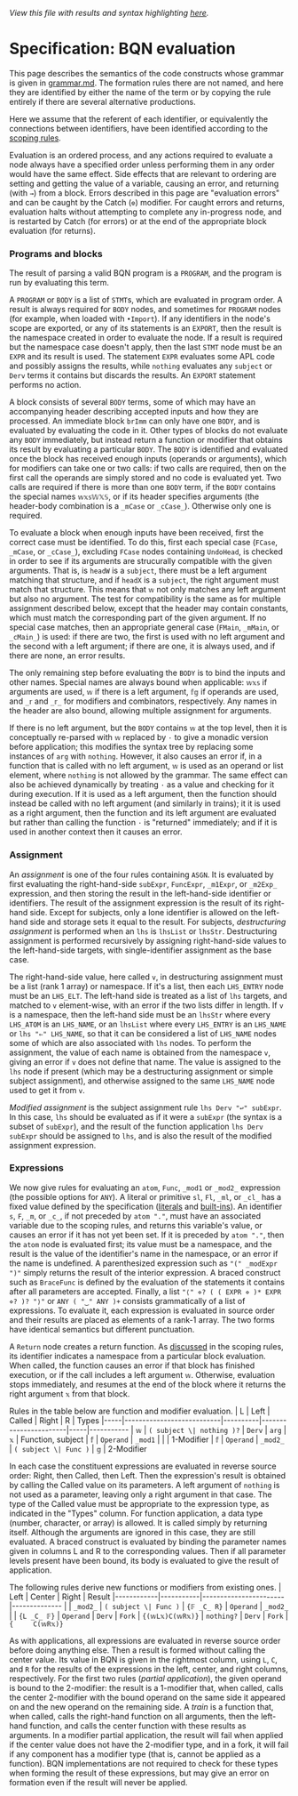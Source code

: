 *View this file with results and syntax highlighting [here](https://mlochbaum.github.io/BQN/spec/evaluate.html).*

# Specification: BQN evaluation

This page describes the semantics of the code constructs whose grammar is given in [grammar.md](grammar.md). The formation rules there are not named, and here they are identified by either the name of the term or by copying the rule entirely if there are several alternative productions.

Here we assume that the referent of each identifier, or equivalently the connections between identifiers, have been identified according to the [scoping rules](scope.md).

Evaluation is an ordered process, and any actions required to evaluate a node always have a specified order unless performing them in any order would have the same effect. Side effects that are relevant to ordering are setting and getting the value of a variable, causing an error, and returning (with `→`) from a block. Errors described in this page are "evaluation errors" and can be caught by the Catch (`⎊`) modifier. For caught errors and returns, evaluation halts without attempting to complete any in-progress node, and is restarted by Catch (for errors) or at the end of the appropriate block evaluation (for returns).

### Programs and blocks

The result of parsing a valid BQN program is a `PROGRAM`, and the program is run by evaluating this term.

A `PROGRAM` or `BODY` is a list of `STMT`s, which are evaluated in program order. A result is always required for `BODY` nodes, and sometimes for `PROGRAM` nodes (for example, when loaded with `•Import`). If any identifiers in the node's scope are exported, or any of its statements is an `EXPORT`, then the result is the namespace created in order to evaluate the node. If a result is required but the namespace case doesn't apply, then the last `STMT` node must be an `EXPR` and its result is used. The statement `EXPR` evaluates some APL code and possibly assigns the results, while `nothing` evaluates any `subject` or `Derv` terms it contains but discards the results. An `EXPORT` statement performs no action.

A block consists of several `BODY` terms, some of which may have an accompanying header describing accepted inputs and how they are processed. An immediate block `brImm` can only have one `BODY`, and is evaluated by evaluating the code in it. Other types of blocks do not evaluate any `BODY` immediately, but instead return a function or modifier that obtains its result by evaluating a particular `BODY`. The `BODY` is identified and evaluated once the block has received enough inputs (operands or arguments), which for modifiers can take one or two calls: if two calls are required, then on the first call the operands are simply stored and no code is evaluated yet. Two calls are required if there is more than one `BODY` term, if the `BODY` contains the special names `𝕨𝕩𝕤𝕎𝕏𝕊`, or if its header specifies arguments (the header-body combination is a `_mCase` or `_cCase_`). Otherwise only one is required.

To evaluate a block when enough inputs have been received, first the correct case must be identified. To do this, first each special case (`FCase`, `_mCase`, or `_cCase_`), excluding `FCase` nodes containing `UndoHead`, is checked in order to see if its arguments are strucurally compatible with the given arguments. That is, is `headW` is a `subject`, there must be a left argument matching that structure, and if `headX` is a `subject`, the right argument must match that structure. This means that `𝕨` not only matches any left argument but also no argument. The test for compatibility is the same as for multiple assignment described below, except that the header may contain constants, which must match the corresponding part of the given argument. If no special case matches, then an appropriate general case (`FMain`, `_mMain`, or `_cMain_`) is used: if there are two, the first is used with no left argument and the second with a left argument; if there are one, it is always used, and if there are none, an error results.

The only remaining step before evaluating the `BODY` is to bind the inputs and other names. Special names are always bound when applicable: `𝕨𝕩𝕤` if arguments are used, `𝕨` if there is a left argument, `𝕗𝕘` if operands are used, and `_𝕣` and `_𝕣_` for modifiers and combinators, respectively. Any names in the header are also bound, allowing multiple assignment for arguments.

If there is no left argument, but the `BODY` contains `𝕨` at the top level, then it is conceptually re-parsed with `𝕨` replaced by `·` to give a monadic version before application; this modifies the syntax tree by replacing some instances of `arg` with `nothing`. However, it also causes an error if, in a function that is called with no left argument, `𝕨` is used as an operand or list element, where `nothing` is not allowed by the grammar. The same effect can also be achieved dynamically by treating `·` as a value and checking for it during execution. If it is used as a left argument, then the function should instead be called with no left argument (and similarly in trains); it it is used as a right argument, then the function and its left argument are evaluated but rather than calling the function `·` is "returned" immediately; and if it is used in another context then it causes an error.

### Assignment

An *assignment* is one of the four rules containing `ASGN`. It is evaluated by first evaluating the right-hand-side `subExpr`, `FuncExpr`, `_m1Expr`, or `_m2Exp_` expression, and then storing the result in the left-hand-side identifier or identifiers. The result of the assignment expression is the result of its right-hand side. Except for subjects, only a lone identifier is allowed on the left-hand side and storage sets it equal to the result. For subjects, *destructuring assignment* is performed when an `lhs` is `lhsList` or `lhsStr`. Destructuring assignment is performed recursively by assigning right-hand-side values to the left-hand-side targets, with single-identifier assignment as the base case.

The right-hand-side value, here called `v`, in destructuring assignment must be a list (rank 1 array) or namespace. If it's a list, then each `LHS_ENTRY` node must be an `LHS_ELT`. The left-hand side is treated as a list of `lhs` targets, and matched to `v` element-wise, with an error if the two lists differ in length. If `v` is a namespace, then the left-hand side must be an `lhsStr` where every `LHS_ATOM` is an `LHS_NAME`, or an `lhsList` where every `LHS_ENTRY` is an `LHS_NAME` or `lhs "⇐" LHS_NAME`, so that it can be considered a list of `LHS_NAME` nodes some of which are also associated with `lhs` nodes. To perform the assignment, the value of each name is obtained from the namespace `v`, giving an error if `v` does not define that name. The value is assigned to the `lhs` node if present (which may be a destructuring assignment or simple subject assignment), and otherwise assigned to the same `LHS_NAME` node used to get it from `v`.

*Modified assignment* is the subject assignment rule `lhs Derv "↩" subExpr`. In this case, `lhs` should be evaluated as if it were a `subExpr` (the syntax is a subset of `subExpr`), and the result of the function application `lhs Derv subExpr` should be assigned to `lhs`, and is also the result of the modified assignment expression.

### Expressions

We now give rules for evaluating an `atom`, `Func`, `_mod1` or `_mod2_` expression (the possible options for `ANY`). A literal or primitive `sl`, `Fl`, `_ml`, or `_cl_` has a fixed value defined by the specification ([literals](literal.md) and [built-ins](primitive.md)). An identifier `s`, `F`, `_m`, or `_c_`, if not preceded by `atom "."`, must have an associated variable due to the scoping rules, and returns this variable's value, or causes an error if it has not yet been set. If it is preceded by `atom "."`, then the `atom` node is evaluated first; its value must be a namespace, and the result is the value of the identifier's name in the namespace, or an error if the name is undefined. A parenthesized expression such as `"(" _modExpr ")"` simply returns the result of the interior expression. A braced construct such as `BraceFunc` is defined by the evaluation of the statements it contains after all parameters are accepted. Finally, a list `"⟨" ⋄? ( ( EXPR ⋄ )* EXPR ⋄? )? "⟩"` or `ANY ( "‿" ANY )+` consists grammatically of a list of expressions. To evaluate it, each expression is evaluated in source order and their results are placed as elements of a rank-1 array. The two forms have identical semantics but different punctuation.

A `Return` node creates a return function. As [discussed](scope.md#returns) in the scoping rules, its identifier indicates a namespace from a particular block evaluation. When called, the function causes an error if that block has finished execution, or if the call includes a left argument `𝕨`. Otherwise, evaluation stops immediately, and resumes at the end of the block where it returns the right argument `𝕩` from that block.

Rules in the table below are function and modifier evaluation.
|  L  | Left                      | Called   | Right                 |  R  | Types
|-----|---------------------------|----------|-----------------------|-----|-----------
| `𝕨` | `( subject \| nothing )?` | `Derv`   | `arg`                 | `𝕩` | Function, subject
| `𝕗` | `Operand`                 | `_mod1`  |                       |     | 1-Modifier
| `𝕗` | `Operand`                 | `_mod2_` | `( subject \| Func )` | `𝕘` | 2-Modifier

In each case the constituent expressions are evaluated in reverse source order: Right, then Called, then Left. Then the expression's result is obtained by calling the Called value on its parameters. A left argument of `nothing` is not used as a parameter, leaving only a right argument in that case. The type of the Called value must be appropriate to the expression type, as indicated in the "Types" column. For function application, a data type (number, character, or array) is allowed. It is called simply by returning itself. Although the arguments are ignored in this case, they are still evaluated. A braced construct is evaluated by binding the parameter names given in columns L and R to the corresponding values. Then if all parameter levels present have been bound, its body is evaluated to give the result of application.

The following rules derive new functions or modifiers from existing ones.
| Left       | Center    | Right                 | Result
|------------|-----------|-----------------------|--------------
|            | `_mod2_`  | `( subject \| Func )` | `{𝔽 _C_ R}`
| `Operand`  | `_mod2_`  |                       | `{L _C_ 𝔽}`
| `Operand`  |  `Derv`   | `Fork`                | `{(𝕨L𝕩)C(𝕨R𝕩)}`
| `nothing?` |  `Derv`   | `Fork`                | `{     C(𝕨R𝕩)}`

As with applications, all expressions are evaluated in reverse source order before doing anything else. Then a result is formed without calling the center value. Its value in BQN is given in the rightmost column, using `L`, `C`, and `R` for the results of the expressions in the left, center, and right columns, respectively. For the first two rules (*partial application*), the given operand is bound to the 2-modifier: the result is a 1-modifier that, when called, calls the center 2-modifier with the bound operand on the same side it appeared on and the new operand on the remaining side. A *train* is a function that, when called, calls the right-hand function on all arguments, then the left-hand function, and calls the center function with these results as arguments. In a modifier partial application, the result will fail when applied if the center value does not have the 2-modifier type, and in a fork, it will fail if any component has a modifier type (that is, cannot be applied as a function). BQN implementations are not required to check for these types when forming the result of these expressions, but may give an error on formation even if the result will never be applied.
